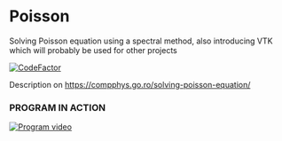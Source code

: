 # Poisson
Solving Poisson equation using a spectral method, also introducing VTK which will probably be used for other projects

[![CodeFactor](https://www.codefactor.io/repository/github/aromanro/poisson/badge)](https://www.codefactor.io/repository/github/aromanro/poisson)

Description on https://compphys.go.ro/solving-poisson-equation/

### PROGRAM IN ACTION

[![Program video](https://img.youtube.com/vi/OV_2AQOMyJ0/0.jpg)](https://youtu.be/OV_2AQOMyJ0)